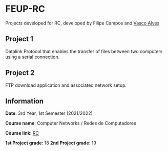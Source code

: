 # FEUP-RC
Projects developed for RC, developed by Filipe Campos and [Vasco Alves](https://github.com/Vasco52)

## Project 1

Datalink Protocol that enables the transfer of files between two computers using a serial connection.

## Project 2

FTP download application and associated network setup.


## Information
**Date**: 3rd Year, 1st Semester (2021/2022)

**Course name**: Computer Networks / Redes de Computadores

**Course link**: [RC](https://sigarra.up.pt/feup/en/UCURR_GERAL.FICHA_UC_VIEW?pv_ocorrencia_id=484435)

**1st Project grade**: 18
**2nd Project grade**: 19
